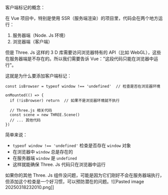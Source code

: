 客户端标记的概念：

在 Vue 项目中，特别是使用 SSR（服务端渲染）的项目里，代码会在两个地方运行：
1. 服务器端（Node. Js 环境）
2. 浏览器端（客户端）

但是 Three. Js 这样的 3 D 库需要访问浏览器特有的 API（比如 WebGL），这些在服务器端是不存在的。所以我们需要告诉 Vue："这段代码只能在浏览器中运行"。

这就是为什么要添加客户端标记：

```typescript:d:\learn\blog\components\practice\donut.vue
const isBrowser = typeof window !== 'undefined'  // 检查是否在浏览器环境

onMounted(() => {
  if (!isBrowser) return  // 如果不是浏览器环境就不执行

  // Three.js 相关代码
  const scene = new THREE.Scene()
  // ... 其他代码
})
```

简单来说：
- `typeof window !== 'undefined'` 检查是否存在 `window` 对象
- 在浏览器中 `window` 总是存在的
- 在服务器端 `window` 是 `undefined`
- 这样就能确保 Three. Js 代码只在浏览器中运行

如果你的其他 Three. Js 组件没问题，可能是因为它们刚好不会在服务器端执行，但添加这个检查是一个好习惯，可以预防潜在的问题。![[Pasted image 20250318232010.png]]